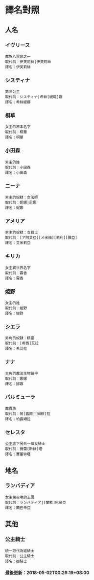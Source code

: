 # 譯名對照
 
## 人名
### イヴリース
```
魔族八冥家之一
取代前：伊芙莉絲|伊芙莉絲
譯名：伊芙莉絲
```
### システィナ
```
第三公主
取代前：システィナ|希絲[緹堤]娜
譯名：希絲緹娜
```
### 桐華
```
女主的原本名字
取代前：桐華
譯名：桐華
```
### 小田森
```
男主的姓
取代前：小田森
譯名：小田森
```
### ニーナ
```
男主的奴隸：女法師
取代前：妮娜|尼娜
譯名：妮娜
```
### アメリア
```
男主的奴隸：女戰士
取代前：[ア阿艾亞][メ米梅][莉利][雅亞]
譯名：艾米莉亞
```
### キリカ
```
女主異世界名字
取代前：霧香
譯名：霧香
```
### 姫野
```
女主的姓
取代前：姫野
譯名：姫野
```
### シエラ
```
男角的奴隸：精靈
取代前：[希西]艾拉
譯名：希艾拉
```
### ナナ
```
主角的魔法生物鎧甲
取代前：娜娜
譯名：娜娜
```
### パルミューラ
```
魔貴族
取代前：帕[露爾][姆繆]拉
譯名：帕露姆拉
```
### セレスタ
```
公主底下另外一個女騎士
取代前：賽蕾[斯絲]塔
譯名：賽蕾絲塔
```
## 地名
### ランバディア
```
女主被召喚的王國
取代前：ランバディア|[蘭藍]巴帝亞
譯名：蘭巴帝亞
```
## 其他
### 公主騎士
```
統一取代為姬騎士
取代前：公主騎士
譯名：姬騎士
```
#### 最後更新：2018-05-02T00:29:19+08:00